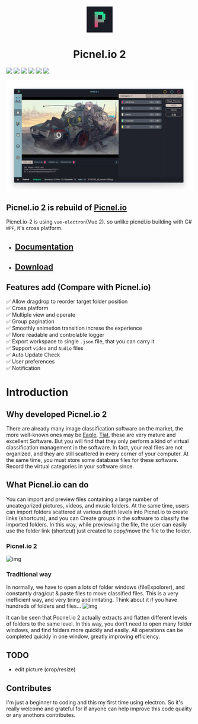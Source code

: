 <p align="center">
  <img src="https://github.com/Proladon/Picnel.io-2/blob/master/src/assets/icon/pic2.png" width="70" />
</p>

<h1 align="center">Picnel.io 2</h1>  

![](https://img.shields.io/github/stars/Proladon/Picnel.io-2?style=for-the-badge)
![](https://img.shields.io/github/downloads/Proladon/Picnel.io-2/total?color=orange&label=Download&style=for-the-badge)
![](https://img.shields.io/github/v/release/Proladon/Picnel.io-2?color=6BD089&include_prereleases&label=Version&style=for-the-badge)
![](https://img.shields.io/github/issues-raw/Proladon/Picnel.io-2?color=Yellow&style=for-the-badge)
![](https://img.shields.io/github/issues-closed-raw/Proladon/Picnel.io-2?color=A6A6A6&style=for-the-badge)
![](https://img.shields.io/powershellgallery/p/DNS.1.1.1.1?color=skyblue&style=for-the-badge)

![preview](https://github.com/Proladon/Picnel.io-2/blob/master/preview/Picne.io_2_preview.png)
## Picnel.io 2 is rebuild of [Picnel.io](https://github.com/Proladon/Picnel.io)
Picnel.io-2 is using `vue-electron`(Vue 2). so unlike picnel.io building with C# `WPF`, it's cross platform.

- ## [Documentation](https://proladon.github.io/Picnel.io-2_Documentation/)  
- ## [Download](https://github.com/Proladon/Picnel.io-2/releases)  

<!-- ## Develop status: [Progress status](https://github.com/Proladon/Picnel.io-2/projects/1) -->

## Features add (Compare with Picnel.io)
✅ Allow dragdrop to reorder target folder position  
✅ Cross platform  
✅ Multiple view and operate  
✅ Group pagination  
✅ Smoothly animetion transition increse the experience  
✅ More readable and controlable logger  
✅ Export workspace to single `.json` file, that you can carry it  
✅ Support `video` and `Audio` files  
✅ Auto Update Check  
✅ User preferences  
✅ Notification


# Introduction

## Why developed Picnel.io 2
There are already many image classification software on the market, the more well-known ones may be [Eagle](https://tw.eagle.cool), [Tiat](https://tiat.app), these are very mature and excellent Software. But you will find that they only perform a kind of virtual classification management in the software. In fact, your real files are not organized, and they are still scattered in every corner of your computer. At the same time, you must store some database files for these software. Record the virtual categories in your software since.

## What Picnel.io can do
You can import and preview files containing a large number of uncategorized pictures, videos, and music folders. At the same time, users can import folders scattered at various depth levels into Picnel.io to create links (shortcuts), and you can Create groups in the software to classify the imported folders.
In this way, while previewing the file, the user can easily use the folder link (shortcut) just created to copy/move the file to the folder.

### Picnel.io 2
![img](https://i.imgur.com/FNr9xGr.png)

### Traditional way
In normally, we have to open a lots of folder windows (fileExpolorer), and constantly drag/cut & paste files to move classified files.
This is a very inefficient way, and very tiring and irritating. Think about it if you have hundreds of folders and files...
![img](https://i.imgur.com/vJoJDfE.png)

It can be seen that Pocnel.io 2 actually extracts and flatten different levels of folders to the same level. In this way, you don't need to open many folder windows, and find folders more quickly and easily. All operations can be completed quickly in one window, greatly improving efficiency.

## TODO
- edit picture (crop/resize)

## Contributes
I'm just a beginner to coding and this my first time using electron. So it's really welcome and grateful for if anyone can help improve this code quality or any anothors contributes.
